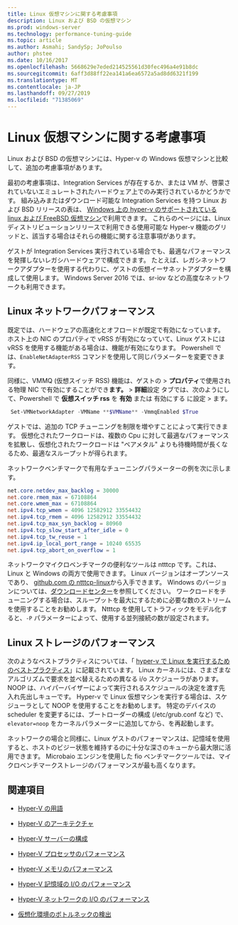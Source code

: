 ```yaml
---
title: Linux 仮想マシンに関する考慮事項
description: Linux および BSD の仮想マシン
ms.prod: windows-server
ms.technology: performance-tuning-guide
ms.topic: article
ms.author: Asmahi; SandySp; JoPoulso
author: phstee
ms.date: 10/16/2017
ms.openlocfilehash: 5668629e7eded214525561d30fec496a4e91b8dc
ms.sourcegitcommit: 6aff3d88ff22ea141a6ea6572a5ad8dd6321f199
ms.translationtype: MT
ms.contentlocale: ja-JP
ms.lasthandoff: 09/27/2019
ms.locfileid: "71385069"
---
```

# <a name="linux-virtual-machine-considerations"></a>Linux 仮想マシンに関する考慮事項

Linux および BSD の仮想マシンには、Hyper-v の Windows 仮想マシンと比較して、追加の考慮事項があります。

最初の考慮事項は、Integration Services が存在するか、または VM が、啓蒙されていないエミュレートされたハードウェア上でのみ実行されているかどうかです。 組み込みまたはダウンロード可能な Integration Services を持つ Linux および BSD リリースの表は、 [Windows 上の hyper-v のサポートされている linux および FreeBSD 仮想マシン](https://technet.microsoft.com/windows-server-docs/compute/hyper-v/supported-linux-and-freebsd-virtual-machines-for-hyper-v-on-windows)で利用できます。 これらのページには、Linux ディストリビューションリリースで利用できる使用可能な Hyper-v 機能のグリッドと、該当する場合はそれらの機能に関する注意事項があります。

ゲストが Integration Services 実行されている場合でも、最適なパフォーマンスを発揮しないレガシハードウェアで構成できます。 たとえば、レガシネットワークアダプターを使用する代わりに、ゲストの仮想イーサネットアダプターを構成して使用します。 Windows Server 2016 では、sr-iov などの高度なネットワークも利用できます。

## <a name="linux-network-performance"></a>Linux ネットワークパフォーマンス

既定では、ハードウェアの高速化とオフロードが既定で有効になっています。 ホスト上の NIC のプロパティで vRSS が有効になっていて、Linux ゲストには vRSS を使用する機能がある場合は、機能が有効になります。 Powershell では、`EnableNetAdapterRSS` コマンドを使用して同じパラメーターを変更できます。

同様に、VMMQ (仮想スイッチ RSS) 機能は、ゲストの > **プロパティ**で使用される物理 NIC で有効にすることができ**ます。**  > **詳細**設定 タブでは、次のようにして、Powershell で **仮想スイッチ rss** を **有効** または 有効にする に設定 > ます。

```PowerShell
 Set-VMNetworkAdapter -VMName **$VMName** -VmmqEnabled $True
 ```

ゲストでは、追加の TCP チューニングを制限を増やすことによって実行できます。 仮想化されたワークロードは、複数の Cpu に対して最適なパフォーマンスを拡散し、仮想化されたワークロードは "ベアメタル" よりも待機時間が長くなるため、最適なスループットが得られます。

ネットワークベンチマークで有用なチューニングパラメーターの例を次に示します。

```PowerShell
net.core.netdev_max_backlog = 30000
net.core.rmem_max = 67108864
net.core.wmem_max = 67108864
net.ipv4.tcp_wmem = 4096 12582912 33554432
net.ipv4.tcp_rmem = 4096 12582912 33554432
net.ipv4.tcp_max_syn_backlog = 80960
net.ipv4.tcp_slow_start_after_idle = 0
net.ipv4.tcp_tw_reuse = 1
net.ipv4.ip_local_port_range = 10240 65535
net.ipv4.tcp_abort_on_overflow = 1
```

ネットワークマイクロベンチマークの便利なツールは ntttcp です。これは、Linux と Windows の両方で使用できます。 Linux バージョンはオープンソースであり、 [github.com の ntttcp-linux](https://github.com/Microsoft/ntttcp-for-linux)から入手できます。 Windows のバージョンについては、[ダウンロードセンター](https://gallery.technet.microsoft.com/NTttcp-Version-528-Now-f8b12769)を参照してください。 ワークロードをチューニングする場合は、スループットを最大にするために必要な数のストリームを使用することをお勧めします。 Ntttcp を使用してトラフィックをモデル化すると、`-P` パラメーターによって、使用する並列接続の数が設定されます。

## <a name="linux-storage-performance"></a>Linux ストレージのパフォーマンス

次のようなベストプラクティスについては、「 [hyper-v で Linux を実行するためのベストプラクティス](https://technet.microsoft.com/windows-server-docs/compute/hyper-v/best-practices-for-running-linux-on-hyper-v)」に記載されています。 Linux カーネルには、さまざまなアルゴリズムで要求を並べ替えるための異なる i/o スケジューラがあります。 NOOP は、ハイパーバイザーによって実行されるスケジュールの決定を渡す先入れ先出しキューです。 Hyper-v で Linux 仮想マシンを実行する場合は、スケジューラとして NOOP を使用することをお勧めします。 特定のデバイスの scheduler を変更するには、ブートローダーの構成 (/etc/grub.conf など) で、`elevator=noop` をカーネルパラメーターに追加してから、を再起動します。

ネットワークの場合と同様に、Linux ゲストのパフォーマンスは、記憶域を使用すると、ホストのビジー状態を維持するのに十分な深さのキューから最大限に活用できます。 Microbaio エンジンを使用した fio ベンチマークツールでは、マイクロベンチマークストレージのパフォーマンスが最も高くなります。

## <a name="see-also"></a>関連項目

-   [Hyper-V の用語](terminology.md)

-   [Hyper-V のアーキテクチャ](architecture.md)

-   [Hyper-V サーバーの構成](configuration.md)

-   [Hyper-V プロセッサのパフォーマンス](processor-performance.md)

-   [Hyper-V メモリのパフォーマンス](memory-performance.md)

-   [Hyper-V 記憶域の I/O のパフォーマンス](storage-io-performance.md)

-   [Hyper-V ネットワークの I/O のパフォーマンス](network-io-performance.md)

-   [仮想化環境のボトルネックの検出](detecting-virtualized-environment-bottlenecks.md)

